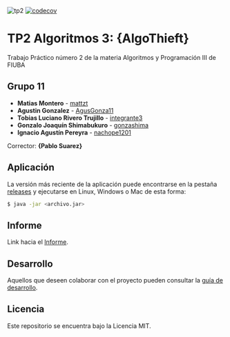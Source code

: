 ![tp2](https://github.com/mattzt/algo3_tp2_algothieft/actions/workflows/build.yml/badge.svg) [![codecov](https://codecov.io/gh/mattzt/algo3_tp2_algothieft/branch/tp2_algothieft/graph/badge.svg)](https://codecov.io/gh/mattzt/algo3_tp2_algothieft)

# TP2 Algoritmos 3: {AlgoThieft} 

Trabajo Práctico número 2 de la materia Algoritmos y Programación III de FIUBA

## Grupo 11

* **Matias Montero** - [mattzt](https://github.com/mattzt)
* **Agustin Gonzalez** - [AgusGonza11](https://github.com/Agusgonza11)
* **Tobias Luciano Rivero Trujillo** - [integrante3](https://github.com/integrante3)
* **Gonzalo Joaquín Shimabukuro** - [gonzashima](https://github.com/gonzashima)
* **Ignacio Agustín Pereyra** - [nachope1201](https://github.com/nachope1201)

Corrector: **{Pablo Suarez}**

## Aplicación

La versión más reciente de la aplicación puede encontrarse en la pestaña [releases](https://github.com/mattzt/algo3_tp2_algothieft/releases/latest) y ejecutarse en Linux, Windows o Mac de esta forma:

```bash
$ java -jar <archivo.jar>
```

## Informe

Link hacia el [Informe](https://drive.google.com/file/d/197rdXHYLlJn-z5KCUavpuBYv0BuqK6hM/view?usp=sharing).

## Desarrollo

Aquellos que deseen colaborar con el proyecto pueden consultar la [guía de desarrollo](./docs/Desarrollo.md).

## Licencia

Este repositorio se encuentra bajo la Licencia MIT.
